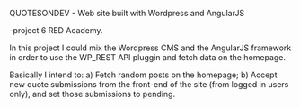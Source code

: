  QUOTESONDEV - Web site built with Wordpress and AngularJS
 
 -project 6 RED Academy.

In this project I could mix the Wordpress CMS and the AngularJS framework in order to use the WP_REST API pluggin and fetch data on the homepage.

Basically I intend to:
a) Fetch random posts on the homepage;
b) Accept new quote submissions from the front-end of the site (from logged in users only), and set those submissions to pending.
